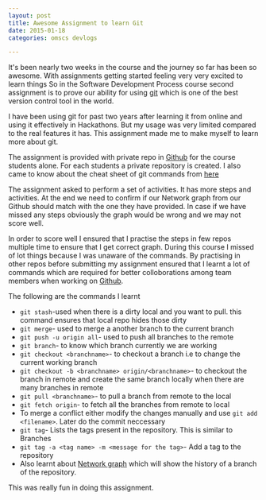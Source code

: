 ```yaml
---
layout: post
title: Awesome Assignment to learn Git
date: 2015-01-18
categories: omscs devlogs

---
```

It's been nearly two weeks in the course and the journey so far has been so awesome.
With assignments getting started feeling very very excited to learn things
So in the Software Development Process course second assignment is to prove our ability for using [git](http://git-scm.com/) which is one of the best version control tool in the world.

I have been using git for past two years after learning it from online and using it effectively in Hackathons.
But my usage was very limited compared to the real features it has.
This assignment made me to make myself to learn more about git.

The assignment is provided with private repo in [Github](https://github.com) for the course students alone. For each students a private repository is created. 
I also came to know about the cheat sheet of git commands from [here](https://training.github.com/kit/downloads/github-git-cheat-sheet.pdf)

The assignment asked to perform a set of activities. It has more steps and activities. At the end we need to confirm if our Network graph from our Github should match with the one they have provided. In case if we have missed any steps obviously the graph would be wrong and we may not score well. 

In order to score well I ensured that I practise the steps in few repos multiple time to ensure that I get correct graph. During this course I missed of lot things because I was unaware of the commands. By practising in other repos before submitting my assignment ensured that I learnt a lot of commands which are required for better colloborations among team members when working on [Github](https://github.com).

The following are the commands I learnt 


* ``git stash``-used when there is a dirty local and you want to pull. this command ensures that local repo hides those dirty
* ``git merge``- used to merge a another branch to the current branch
* ``git push -u origin all``- used to push all branches to the remote
* ``git branch``- to know which branch currently we are working
* ``git checkout <branchname>``- to checkout a branch i.e to change the current working branch
* ``git checkout -b <branchname> origin/<branchname>``- to checkout the branch in remote and create the same branch locally when there are many branches in remote
* ``git pull <branchname>``- to pull a branch from remote to the local
* ``git fetch origin``- to fetch all the branches from remote to local
* To merge a conflict either modify the changes manually and use ``git add <filename>``. Later do the commit neccessary
* ``git tag``- Lists the tags present in the repository. This is similar to Branches 
* ``git tag -a <tag name> -m <message for the tag>``- Add a tag to the repository
* Also learnt about [Network graph](https://help.github.com/articles/about-repository-graphs/) which will show the history of a branch of the repository.

This was really fun in doing this assignment. 

